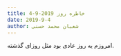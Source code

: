 ```yaml
---
title: خاطره روز 2019-9-4
date: 2019-9-4
author: شعبان محمد حسنی
---
```


امروزم یه روز عادی بود مثل روزای گذشته.